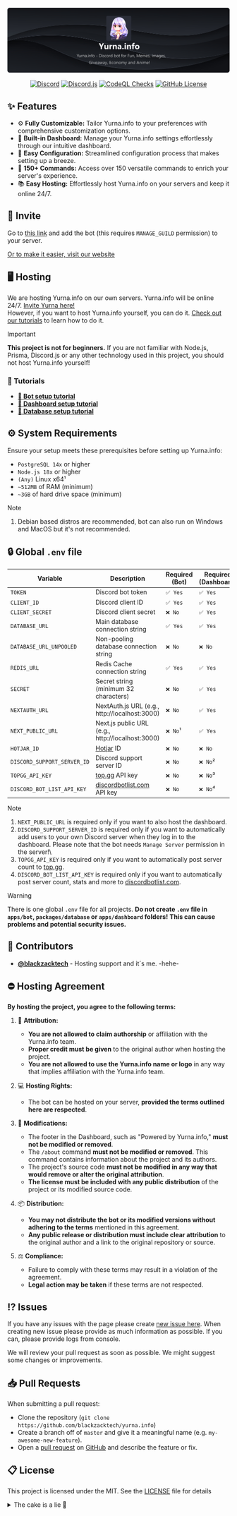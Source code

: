 ![Header](./docs/assets/Yurna_Banner.png)

<p align="center">
 <a href="https://yurna.info/server"><img src="https://img.shields.io/discord/695282860399001640?color=%234552ef&logo=discord&label=Discord&style=flat&logoColor=fff" alt="Discord" /></a>
 <a href="https://www.npmjs.com/package/discord.js"><img src="https://img.shields.io/badge/Discord.js-v14-%234552ef?style=flat&logo=npm&logoColor=fff" alt="Discord.js" /></a>
 <a href="https://yurna.info/"><img src="https://img.shields.io/github/actions/workflow/status/igorkowalczyk/majo.exe/codeql-analysis.yml?branch=master&style=flat&label=CodeQL&logo=github&color=%234552ef" alt="CodeQL Checks" /></a>
 <a href="https://yurna.info"><img src="https://img.shields.io/github/license/igorkowalczyk/majo.exe?style=flat&;logo=github&label=License&color=%234552ef" alt="GitHub License" /></a>
</p>

## ✨ Features

- ⚙️ **Fully Customizable:** Tailor Yurna.info to your preferences with comprehensive customization options.
- 🌆 **Built-in Dashboard:** Manage your Yurna.info settings effortlessly through our intuitive dashboard.
- 📝 **Easy Configuration:** Streamlined configuration process that makes setting up a breeze.
- 💯 **150+ Commands:** Access over 150 versatile commands to enrich your server's experience.
- 📚 **Easy Hosting:** Effortlessly host Yurna.info on your servers and keep it online 24/7.

## 🔗 Invite

Go to [this link](https://discord.com/oauth2/authorize/?permissions=4294967287&scope=bot%20applications.commands&client_id=980509844962422804) and add the bot (this requires `MANAGE_GUILD` permission) to your server.

[Or to make it easier, visit our website](https://yurna.info/)

## 🖥️ Hosting

We are hosting Yurna.info on our own servers. Yurna.info will be online 24/7. [Invite Yurna here!](https://yurna.info/api/invite)  
However, if you want to host Yurna.info yourself, you can do it. [Check out our tutorials](#-tutorials) to learn how to do it.

<!-- prettier-ignore-start -->
> [!IMPORTANT]
> **This project is not for beginners.** If you are not familiar with Node.js, Prisma, Discord.js or any other technology used in this project, you should not host Yurna.info yourself!
<!-- prettier-ignore-end -->

### 📝 Tutorials

- **[🤖 Bot setup tutorial](/apps/bot/README.md)**
- **[🔩 Dashboard setup tutorial](/apps/dashboard/README.md)**
- **[📝 Database setup tutorial](/packages/database/README.md)**

## ⚙️ System Requirements

Ensure your setup meets these prerequisites before setting up Yurna.info:

- `PostgreSQL 14x` or higher
- `Node.js 18x` or higher
- `(Any)` Linux x64¹
- `~512MB` of RAM (minimum)
- `~3GB` of hard drive space (minimum)

<!-- prettier-ignore-start -->
> [!NOTE]
> 1. Debian based distros are recommended, bot can also run on Windows and MacOS but it's not recommended.
<!-- prettier-ignore-end -->

## 🔒 Global `.env` file

| Variable                    | Description                                              | Required (Bot) | Required (Dashboard) |
| --------------------------- | -------------------------------------------------------- | -------------- | -------------------- |
| `TOKEN`                     | Discord bot token                                        | `✅ Yes`       | `✅ Yes`             |
| `CLIENT_ID`                 | Discord client ID                                        | `✅ Yes`       | `✅ Yes`             |
| `CLIENT_SECRET`             | Discord client secret                                    | `❌ No`        | `✅ Yes`             |
| `DATABASE_URL`              | Main database connection string                          | `✅ Yes`       | `✅ Yes`             |
| `DATABASE_URL_UNPOOLED`     | Non-pooling database connection string                   | `❌ No`        | `❌ No`              |
| `REDIS_URL`                 | Redis Cache connection string                            | `✅ Yes`       | `✅ Yes`             |
| `SECRET`                    | Secret string (minimum 32 characters)                    | `❌ No`        | `✅ Yes`             |
| `NEXTAUTH_URL`              | NextAuth.js URL (e.g., http://localhost:3000)            | `❌ No`        | `✅ Yes`             |
| `NEXT_PUBLIC_URL`           | Next.js public URL (e.g., http://localhost:3000)         | `❌ No`¹       | `✅ Yes`             |
| `HOTJAR_ID`                 | [Hotjar](https://hotjar.com) ID                          | `❌ No`        | `❌ No`              |
| `DISCORD_SUPPORT_SERVER_ID` | Discord support server ID                                | `❌ No`        | `❌ No`²             |
| `TOPGG_API_KEY`             | [top.gg](https://top.gg) API key                         | `❌ No`        | `❌ No`³             |
| `DISCORD_BOT_LIST_API_KEY`  | [discordbotlist.com](https://discordbotlist.com) API key | `❌ No`        | `❌ No`⁴             |

<!-- prettier-ignore-start -->
> [!NOTE]
> 1. `NEXT_PUBLIC_URL` is required only if you want to also host the dashboard.
> 2. `DISCORD_SUPPORT_SERVER_ID` is required only if you want to automatically add users to your own Discord server when they log in to the dashboard. Please note that the bot needs `Manage Server` permission in the server!\
> 3. `TOPGG_API_KEY` is required only if you want to automatically post server count to [top.gg](https://top.gg).
> 4. `DISCORD_BOT_LIST_API_KEY` is required only if you want to automatically post server count, stats and more to [discordbotlist.com](https://discordbotlist.com).

<!-- prettier-ignore-end -->

> [!WARNING]
> There is one global `.env` file for all projects. **Do not create `.env` file in `apps/bot`, `packages/database` or `apps/dashboard` folders!** **This can cause problems and potential security issues.**

## 📝 Contributors

- [**@blackzacktech**](https://github.com/blackzacktech) - Hosting support and it´s me. -hehe-


## ⛔ Hosting Agreement

**By hosting the project, you agree to the following terms:**

1. 📜 **Attribution:**

   - **You are not allowed to claim authorship** or affiliation with the Yurna.info team.
   - **Proper credit must be given** to the original author when hosting the project.
   - **You are not allowed to use the Yurna.info name or logo** in any way that implies affiliation with the Yurna.info team.

2. 💻 **Hosting Rights:**

   - The bot can be hosted on your server, **provided the terms outlined here are respected**.

3. 🚧 **Modifications:**

   - The footer in the Dashboard, such as "Powered by Yurna.info," **must not be modified or removed**.
   - The `/about` command **must not be modified or removed**. This command contains information about the project and its authors.
   - The project's source code **must not be modified in any way that would remove or alter the original attribution**.
   - **The license must be included with any public distribution** of the project or its modified source code.

4. 📦 **Distribution:**

   - **You may not distribute the bot or its modified versions without adhering to the terms** mentioned in this agreement.
   - **Any public release or distribution must include clear attribution** to the original author and a link to the original repository or source.

5. ⚖️ **Compliance:**
   - Failure to comply with these terms may result in a violation of the agreement.
   - **Legal action may be taken** if these terms are not respected.

## ⁉️ Issues

If you have any issues with the page please create [new issue here](https://github.com/blackzacktech/yurna.info/issues). When creating new issue please provide as much information as possible. If you can, please provide logs from console.

We will review your pull request as soon as possible. We might suggest some changes or improvements.

## 📥 Pull Requests

When submitting a pull request:

- Clone the repository (`git clone https://github.com/blackzacktech/yurna.info`)
- Create a branch off of `master` and give it a meaningful name (e.g. `my-awesome-new-feature`).
- Open a [pull request](https://github.com/blackzacktech/yurna.info/pulls) on [GitHub](https://github.com) and describe the feature or fix.

## 📋 License

This project is licensed under the MIT. See the [LICENSE](https://github.com/blackzacktech/yurna.info/blob/master/license.md) file for details

<details>
 <summary>The cake is a lie 🍰</summary>

<a href="https://blackzack.dev">No cake hear</a>

</details>
